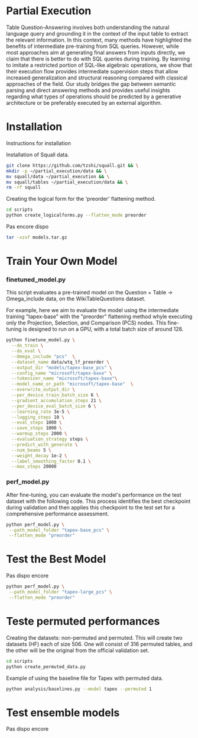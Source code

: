 

# Partial Execution

Table Question-Answering involves both understanding the natural language query and grounding it in the context of the input table to extract the relevant information. 
In this context, many methods have highlighted the benefits of intermediate pre-training from SQL queries. 
However, while most approaches aim at 
generating final answers from inputs directly, 
we claim that there is better to do with  SQL queries during training.
By learning to imitate a restricted portion of SQL-like algebraic operations, we show that their execution flow provides intermediate supervision steps that allow increased generalization and structural reasoning compared with classical approaches of the field. 
Our study bridges the gap between semantic parsing and direct answering methods and provides useful insights regarding what types of operations should be predicted by a generative architecture or be preferably executed by an external algorithm.

# Installation
Instructions for installation

Installation of Squall data.
```bash
git clone https://github.com/tzshi/squall.git && \
mkdir -p ~/partial_execution/data && \
mv squall/data ~/partial_execution && \
mv squall/tables ~/partial_execution/data && \
rm -rf squall
```

Creating the logical form for the 'preorder' flattening method.
```bash
cd scripts
python create_logicalforms.py --flatten_mode preorder
```
Pas encore dispo
```bash
tar -xzvf models.tar.gz
```

# Train Your Own Model

### finetuned_model.py
This script evaluates a pre-trained model on the Question + Table -> Omega_include data, on the WikiTableQuestions dataset.

For example, here we aim to evaluate the model using the intermediate training "tapex-base" with the "preorder" flattening method whyle executing only the Projection, Selection, and Comparison (PCS) nodes. This fine-tuning is designed to run on a GPU, with a total batch size of around 128.

```bash
python finetune_model.py \
  --do_train \
  --do_eval \
  --Omega_include "pcs"  \
  --dataset_name data/wtq_lf_preorder \
  --output_dir "models/tapex-base_pcs" \
  --config_name "microsoft/tapex-base" \
  --tokenizer_name "microsoft/tapex-base"\
  --model_name_or_path "microsoft/tapex-base"  \
  --overwrite_output_dir \
  --per_device_train_batch_size 6 \
  --gradient_accumulation_steps 21 \
  --per_device_eval_batch_size 6 \
  --learning_rate 3e-5 \
  --logging_steps 10 \
  --eval_steps 1000 \
  --save_steps 1000 \
  --warmup_steps 2000 \
  --evaluation_strategy steps \
  --predict_with_generate \
  --num_beams 5 \
  --weight_decay 1e-2 \
  --label_smoothing_factor 0.1 \
  --max_steps 20000
```




### perf_model.py
After fine-tuning, you can evaluate the model's performance on the test dataset with the following code. This process identifies the best checkpoint during validation and then applies this checkpoint to the test set for a comprehensive performance assessment.

```bash
python perf_model.py \
 --path_model_folder "tapex-base_pcs" \
 --flatten_mode "preorder"
```


# Test the Best Model
Pas dispo encore
```bash
python perf_model.py \
 --path_model_folder "tapex-large_pcs" \
 --flatten_mode "preorder"
```

# Teste permuted performances


Creating the datasets: non-permuted and permuted.
This will create two datasets (HF) each of size 506. One will consist of 316 permuted tables, and the other will be the original from the official validation set.



```bash
cd scripts
python create_permuted_data.py 
```

Example of using the baseline file for Tapex with permuted data.



```bash
python analysis/baselines.py --model tapex --permuted 1
```

# Test ensemble models
Pas dispo encore
